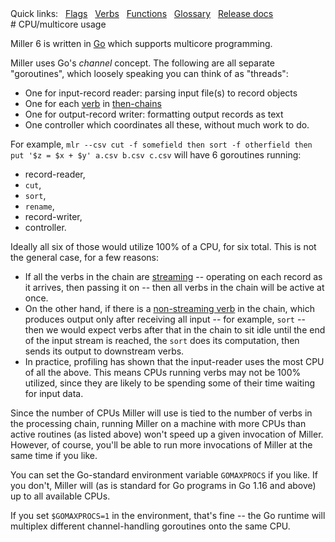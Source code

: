<!---  PLEASE DO NOT EDIT DIRECTLY. EDIT THE .md.in FILE PLEASE. --->
<div>
<span class="quicklinks">
Quick links:
&nbsp;
<a class="quicklink" href="../reference-main-flag-list/index.html">Flags</a>
&nbsp;
<a class="quicklink" href="../reference-verbs/index.html">Verbs</a>
&nbsp;
<a class="quicklink" href="../reference-dsl-builtin-functions/index.html">Functions</a>
&nbsp;
<a class="quicklink" href="../glossary/index.html">Glossary</a>
&nbsp;
<a class="quicklink" href="../release-docs/index.html">Release docs</a>
</span>
</div>
# CPU/multicore usage

Miller 6 is written in [Go](https://golang.org/) which supports multicore programming.

Miller uses Go's _channel_ concept. The following are all separate "goroutines",
which loosely speaking you can think of as "threads":

* One for input-record reader: parsing input file(s) to record objects
* One for each [verb](reference-verbs.md) in [then-chains](reference-main-then-chaining.md)
* One for output-record writer: formatting output records as text
* One controller which coordinates all these, without much work to do.

For example, `mlr --csv cut -f somefield then sort -f otherfield then put '$z =
$x + $y' a.csv b.csv c.csv` will have 6 goroutines running:

* record-reader,
* `cut`,
* `sort`,
* `rename`,
* record-writer,
* controller.

Ideally all six of those would utilize 100% of a CPU, for six total.
This is not the general case, for a few reasons:

* If all the verbs in the chain are [streaming](streaming-and-memory.md) --
operating on each record as it arrives, then passing it on -- then all verbs
in the chain will be active at once.
* On the other hand, if there is a [non-streaming verb](streaming-and-memory.md)
in the chain, which produces output only after receiving all input -- for
example, `sort` -- then we would expect verbs after that in the chain to sit
idle until the end of the input stream is reached, the `sort` does its
computation, then sends its output to downstream verbs.
* In practice, profiling has shown that the input-reader uses the most CPU of all
the above. This means CPUs running verbs may not be 100% utilized, since they
are likely to be spending some of their time waiting for input data.

Since the number of CPUs Miller will use is tied to the number of verbs in the
processing chain, running Miller on a machine with more CPUs than active
routines (as listed above) won't speed up a given invocation of Miller.
However, of course, you'll be able to run more invocations of Miller at the
same time if you like.

You can set the Go-standard environment variable `GOMAXPROCS` if you like. If
you don't, Miller will (as is standard for Go programs in Go 1.16 and above) up
to all available CPUs.

If you set `$GOMAXPROCS=1` in the environment, that's fine -- the Go runtime
will multiplex different channel-handling goroutines onto the same CPU.
